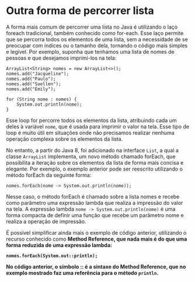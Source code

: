 # Outra forma de percorrer lista

A forma mais comum de percorrer uma lista no Java é utilizando o laço foreach tradicional, também conhecido como for-each. Esse laço permite que se percorra todos os elementos de uma lista, sem a necessidade de se preocupar com índices ou o tamanho dela, tornando o código mais simples e legível. Por exemplo, suponha que tenhamos uma lista de nomes de pessoas e que desejamos imprimi-los na tela:

```
ArrayList<String> nomes = new ArrayList<>();
nomes.add("Jacqueline");
nomes.add("Paulo");
nomes.add("Suellen");
nomes.add("Emily");

for (String nome : nomes) {
    System.out.println(nome);
}
```

Esse loop for percorre todos os elementos da lista, atribuindo cada um deles à variável `nome`, que é usada para imprimir o valor na tela. Esse tipo de loop é muito útil em situações onde não precisamos realizar nenhuma operação complexa sobre os elementos da lista.

No entanto, a partir do Java 8, foi adicionado na interface `List`, a qual a classe `ArrayList` implementa, um novo método chamado forEach, que possibilita a iteração sobre os elementos da lista de forma mais concisa e elegante. Por exemplo, o exemplo anterior pode ser reescrito utilizando o método forEach da seguinte forma:

```
nomes.forEach(nome -> System.out.println(nome));
```

Nesse caso, o método forEach é chamado sobre a lista nomes e recebe como parâmetro uma expressão lambda que realiza a impressão do valor na tela. A expressão lambda `nome -> System.out.println(nome)` é uma forma compacta de definir uma função que recebe um parâmetro nome e realiza a operação de impressão.

É possível simplificar ainda mais o exemplo de código anterior, utilizando o recurso conhecido como <b>Method Reference<b>, que nada mais é do que uma forma reduzida de uma expressão lambda:

```
nomes.forEach(System.out::println);
```
No código anterior, o símbolo :: é a sintaxe do Method Reference, que no exemplo mostrado faz uma referência para o método `println`.
